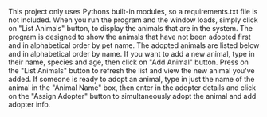 This project only uses Pythons built-in modules, so a requirements.txt file is not included.
When you run the program and the window loads, simply click on "List Animals" button, to display the animals that are in the system.
The program is designed to show the animals that have not been adopted first and in alphabetical order by pet name. The adopted animals are listed below and in alphabetical order by name.
If you want to add a new animal, type in their name, species and age, then click on "Add Animal" button. Press on the "List Animals" button to refresh the list and view the new animal you've added.
If someone is ready to adopt an animal, type in just the name of the animal in the "Animal Name" box, then enter in the adopter details and click on the "Assign Adopter" button to simultaneously adopt the animal and add adopter info.
